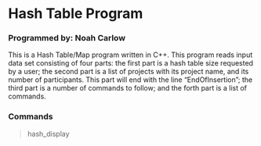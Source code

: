 # Hash Table Program
### Programmed by: Noah Carlow

This is a Hash Table/Map program written in C++. This program reads input data set consisting of four parts: the first part is a hash table size requested by a user; the second part is a list of projects with  its project name, and its number of participants. This part will end with the line “EndOfInsertion”; the third part is a number of commands to follow; and the forth part is a list of commands.

### Commands
> hash_display